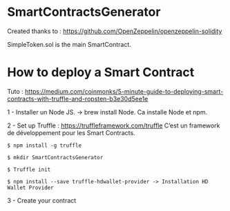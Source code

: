 # SmartContractsGenerator

Created thanks to : https://github.com/OpenZeppelin/openzeppelin-solidity

SimpleToken.sol is the main SmartContract.

# How to deploy a Smart Contract

Tuto : https://medium.com/coinmonks/5-minute-guide-to-deploying-smart-contracts-with-truffle-and-ropsten-b3e30d5ee1e

1 - Installer un Node JS. -> brew install Node. Ca installe Node et npm.

2 - Set up Truffle : https://truffleframework.com/truffle C’est un framework de développement pour les Smart Contracts. 

	$ npm install -g truffle
	
	$ mkdir SmartContractsGenerator
	
	$ Truffle init 
	
	$ npm install --save truffle-hdwallet-provider -> Installation HD Wallet Provider
	

3 - Create your contract 
